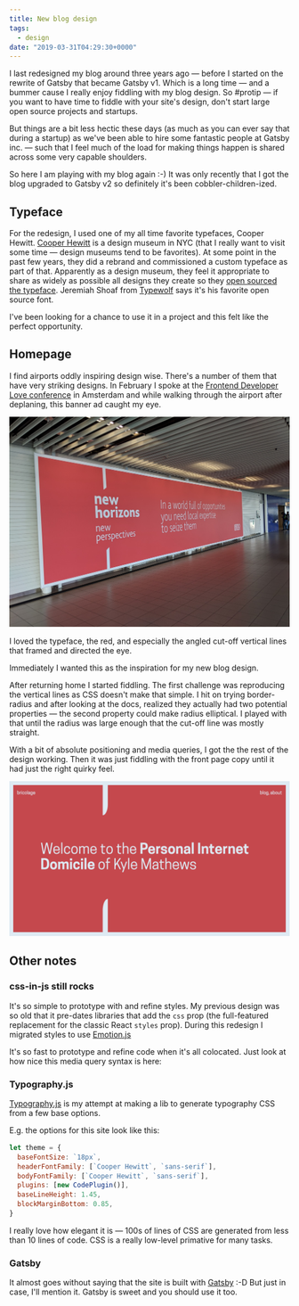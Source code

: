 ```yaml
---
title: New blog design
tags:
  - design
date: "2019-03-31T04:29:30+0000"
---
```


I last redesigned my blog around three years ago — before I started on the rewrite of Gatsby that became Gatsby v1. Which is a long time — and a bummer cause I really enjoy fiddling with my blog design. So #protip — if you want to have time to fiddle with your site's design, don't start large open source projects and startups.

But things are a bit less hectic these days (as much as you can ever say that during a startup) as we've been able to hire some fantastic people at Gatsby inc. — such that I feel much of the load for making things happen is shared across some very capable shoulders.

So here I am playing with my blog again :-) It was only recently that I got the blog upgraded to Gatsby v2 so definitely it's been cobbler-children-ized.

## Typeface

For the redesign, I used one of my all time favorite typefaces, Cooper Hewitt. [Cooper Hewitt](https://www.cooperhewitt.org/) is a design museum in NYC (that I really want to visit some time — design museums tend to be favorites). At some point in the past few years, they did a rebrand and commissioned a custom typeface as part of that. Apparently as a design museum, they feel it appropriate to share as widely as possible all designs they create so they [open sourced the typeface](https://www.cooperhewitt.org/open-source-at-cooper-hewitt/cooper-hewitt-the-typeface-by-chester-jenkins/). Jeremiah Shoaf from [Typewolf](https://www.typewolf.com/) says it's his favorite open source font.

I've been looking for a chance to use it in a project and this felt like the perfect opportunity.

## Homepage

I find airports oddly inspiring design wise. There's a number of them that have very striking designs. In February I spoke at the [Frontend Developer Love conference](https://www.frontenddeveloperlove.com/) in Amsterdam and while walking through the airport after deplaning, this banner ad caught my eye.

![very striking banner ad](./banner.jpg)

I loved the typeface, the red, and especially the angled cut-off vertical lines that framed and directed the eye.

Immediately I wanted this as the inspiration for my new blog design.

After returning home I started fiddling. The first challenge was reproducing the vertical lines as CSS doesn't make that simple. I hit on trying border-radius and after looking at the docs, realized they actually had two potential properties — the second property could make radius elliptical. I played with that until the radius was large enough that the cut-off line was mostly straight.

With a bit of absolute positioning and media queries, I got the the rest of the design working. Then it was just fiddling with the front page copy until it had just the right quirky feel.

![Finished homepage design](./finished-homepage-design.png)

## Other notes

### css-in-js still rocks
It's so simple to prototype with and refine styles. My previous design was so old that it pre-dates libraries that add the `css` prop (the full-featured replacement for the classic React `styles` prop). During this redesign I migrated styles to use [Emotion.js](https://emotion.sh/docs/introduction)

It's so fast to prototype and refine code when it's all colocated. Just look at how nice this media query syntax is here:


### Typography.js

[Typography.js](https://github.com/KyleAMathews/typography.js/) is my attempt at making a lib to generate typography CSS from a few base options.

E.g. the options for this site look like this:

```js
let theme = {
  baseFontSize: `18px`,
  headerFontFamily: [`Cooper Hewitt`, `sans-serif`],
  bodyFontFamily: [`Cooper Hewitt`, `sans-serif`],
  plugins: [new CodePlugin()],
  baseLineHeight: 1.45,
  blockMarginBottom: 0.85,
}
```

I really love how elegant it is — 100s of lines of CSS are generated from
less than 10 lines of code. CSS is a really low-level primative for many tasks.

### Gatsby
It almost goes without saying that the site is built with [Gatsby](https://www.gatsbyjs.org/) :-D But just in case, I'll mention it. Gatsby is sweet and you should use it too.
